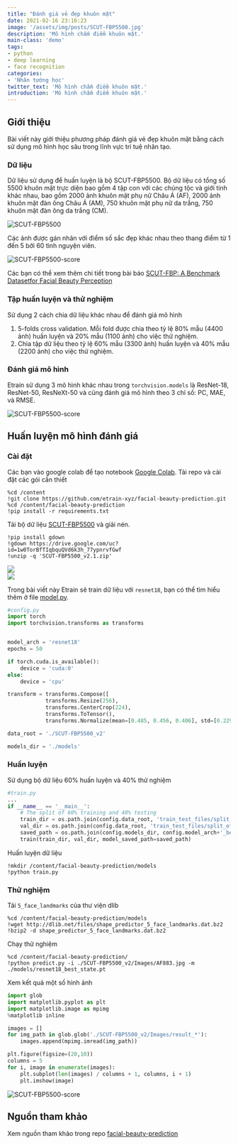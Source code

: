 ```yaml
---
title: "Đánh giá vẻ đẹp khuôn mặt"
date: 2021-02-16 23:16:23
image: '/assets/img/posts/SCUT-FBP5500.jpg'
description: 'Mô hình chấm điểm khuôn mặt.'
main-class: 'demo'
tags:
- python
- deep learning
- face recognition
categories:
- 'Nhân tướng học'
twitter_text: 'Mô hình chấm điểm khuôn mặt.'
introduction: 'Mô hình chấm điểm khuôn mặt.'
---
```


## Giới thiệu

Bài viết này giới thiệu phương pháp đánh giá vẻ đẹp khuôn mặt bằng cách sử dụng mô hình học sâu trong lĩnh vực trí tuệ nhân tạo.

### Dữ liệu

Dữ liệu sử dụng để huấn luyện là bộ SCUT-FBP5500. Bộ dữ liệu có tổng số 5500 khuôn mặt trực diện bao gồm 4 tập con với các chủng tộc và giới tính khác nhau, bao gồm 2000 ảnh khuôn mặt phụ nữ Châu Á (AF), 2000 ảnh khuôn mặt đàn ông Châu Á (AM), 750 khuôn mặt phụ nữ da trắng, 750 khuôn mặt đàn ông da trắng (CM).

![SCUT-FBP5500](/assets/img/posts/SCUT-FBP5500.jpg)

Các ảnh được gán nhãn với điểm số sắc đẹp khác nhau theo thang điểm từ 1 đến 5 bởi 60 tình nguyện viên.

![SCUT-FBP5500-score](/assets/img/posts/SCUT-FBP5500-score.png)

Các bạn có thể xem thêm chi tiết trong bài báo [SCUT-FBP: A Benchmark Datasetfor Facial Beauty Perception](https://arxiv.org/pdf/1511.02459.pdf)

### Tập huấn luyện và thử nghiệm

Sử dụng 2 cách chia dữ liệu khác nhau để đánh giá mô hình

1. 5-folds cross validation. Mỗi fold được chia theo tỷ lệ 80% mẫu (4400 ảnh) huấn luyện và 20% mẫu (1100 ảnh) cho việc thử nghiệm.
2. Chia tập dữ liệu theo tỷ lệ 60% mẫu (3300 ảnh) huấn luyện và 40% mẫu (2200 ảnh) cho việc thử nghiệm.

### Đánh giá mô hình

Etrain sử dụng 3 mô hình khác nhau trong `torchvision.models` là ResNet-18, ResNet-50, ResNeXt-50 và cũng đánh giá mô hình theo 3 chỉ số: PC, MAE, và RMSE.

![SCUT-FBP5500-score](/assets/img/posts/SCUT-FBP5500-Benchmark.png)


## Huấn luyện mô hình đánh giá

### Cài đặt

Các bạn vào google colab để tạo notebook [Google Colab](https://colab.research.google.com). Tải repo và cài đặt các gói cần thiết

```
%cd /content
!git clone https://github.com/etrain-xyz/facial-beauty-prediction.git
%cd /content/facial-beauty-prediction
!pip install -r requirements.txt
```

Tải bộ dữ liệu [SCUT-FBP5500](https://drive.google.com/open?id=1w0TorBfTIqbquQVd6k3h_77ypnrvfGwf) và giải nén.

```
!pip install gdown
!gdown https://drive.google.com/uc?id=1w0TorBfTIqbquQVd6k3h_77ypnrvfGwf
!unzip -q 'SCUT-FBP5500_v2.1.zip'
```

<div>
<div class="screen-tv">
<a class="image-link" href="https://pwieu.com/click-FQLMKJP1-KHEQCJKZ?bt=25&tl=1&url=https%3A%2F%2Fshopee.vn%2Fp-i.12209946.4258612412"><img src="/assets/img/ads/xiaomi-new-widetech.gif"></a>
</div>
<img class="cabinet-img" src="/assets/img/cabinet-tv.png">
</div>


Trong bài viết này Etrain sẽ train dữ liệu với `resnet18`, bạn có thể tìm hiểu thêm ở file [model.py](https://github.com/etrain-xyz/facial-beauty-prediction/blob/master/model.py).

```python
#config.py
import torch
import torchvision.transforms as transforms


model_arch = 'resnet18'
epochs = 50

if torch.cuda.is_available():
    device = 'cuda:0'
else:
    device = 'cpu'

transform = transforms.Compose([
			transforms.Resize(256),
			transforms.CenterCrop(224),
			transforms.ToTensor(),
			transforms.Normalize(mean=[0.485, 0.456, 0.406], std=[0.229, 0.224, 0.225]),])

data_root = './SCUT-FBP5500_v2'

models_dir = './models'
```

### Huấn luyện

Sử dụng bộ dữ liệu 60% huấn luyện và 40% thử nghiệm

```python
#train.py
...
if __name__ == '__main__':
	# The split of 60% training and 40% testing
	train_dir = os.path.join(config.data_root, 'train_test_files/split_of_60%training and 40%testing/train.txt')
	val_dir = os.path.join(config.data_root, 'train_test_files/split_of_60%training and 40%testing/test.txt')
	saved_path = os.path.join(config.models_dir, config.model_arch+'_best_state.pt')
	train(train_dir, val_dir, model_saved_path=saved_path)
```

Huấn luyện dữ liệu

```
!mkdir /content/facial-beauty-prediction/models
!python train.py
```

### Thử nghiệm

Tải `5_face_landmarks` của thư viện dlib

```
%cd /content/facial-beauty-prediction/models
!wget http://dlib.net/files/shape_predictor_5_face_landmarks.dat.bz2
!bzip2 -d shape_predictor_5_face_landmarks.dat.bz2
```

Chạy thử nghiệm

```
%cd /content/facial-beauty-prediction/
!python predict.py -i ./SCUT-FBP5500_v2/Images/AF883.jpg -m ./models/resnet18_best_state.pt
```

Xem kết quả một số hình ảnh

```python
import glob
import matplotlib.pyplot as plt
import matplotlib.image as mpimg
%matplotlib inline

images = []
for img_path in glob.glob('./SCUT-FBP5500_v2/Images/result_*'):
    images.append(mpimg.imread(img_path))

plt.figure(figsize=(20,10))
columns = 5
for i, image in enumerate(images):
    plt.subplot(len(images) / columns + 1, columns, i + 1)
    plt.imshow(image)
```

![SCUT-FBP5500-score](/assets/img/posts/SCUT_FBP5500-result.png)


## Nguồn tham khảo

Xem nguồn tham khảo trong repo [facial-beauty-prediction](https://github.com/etrain-xyz/facial-beauty-prediction)
